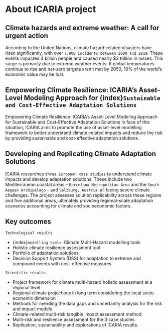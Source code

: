 # About ICARIA project

## Climate hazards and extreme weather: A call for urgent action

According to the United Nations, climate hazard-related disasters have risen significantly, with over `7,000 incidents between 2000 and 2019`. These events impacted 4 billion people and caused nearly $3 trillion in losses. This surge is primarily due to extreme weather events. If global temperatures continue to rise and net-zero targets aren’t met by 2050, 10% of the world’s economic value may be lost.

## Empowering Climate Resilience: ICARIA’s Asset-Level Modeling Approach for {index}`Sustainable and Cost-Effective Adaptation Solutions`

Empowering Climate Resilience: ICARIA’s Asset-Level Modeling Approach for Sustainable and Cost-Effective Adaptation Solutions
In face of this situation, ICARIA aims to promote the use of asset-level modelling framework to better understand climate-related impacts and reduce the risk by providing sustainable and cost-effective adaptation solutions.

## Developing and Replicating Climate Adaptation Solutions

ICARIA researches `three European case studies` to understand climate impacts and develop adaptation solutions. These include two Mediterranean coastal areas – `Barcelona Metropolitan Area` and the `South Aegean Archipelago` – and `Salzburg, Austria`, all facing severe climate challenges. The project assesses solution replicability across these regions and five additional areas, ultimately providing regional-scale adaptation scenarios accounting for climate and socioeconomic factors.

## Key outcomes

`Technological results`

- {index}`modelling tools`: Climate Multi-Hazard modelling tools 
- Holistic climate resilience assessment tool
- Portfolio of adaptation solutions
- Decision Support System (DSS) for adaptation to extreme and compound events with cost-effective measures.

`Scientific results`

- Project framework for climate multi-hazard holistic assessment at a regional level
- Regional climate projections in long term considering the local socio-economic dimension
- Methods for mending the data gaps and uncertainty analysis for the risk and impact models
- Climate-related multi-risk tangible impact assessment method
- Multi-risk and resilience assessment for the 3 case studies
- Replication, sustainability and explorations of ICARIA results.
